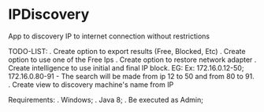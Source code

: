 # IPDiscovery
App to discovery IP to internet connection without restrictions
 
TODO-LIST:
. Create option to export results (Free, Blocked, Etc)
. Create option to use one of the Free Ips 
. Create option to restore network adapter 
. Create intelligence to use initial and final IP block. EG: Ex: 172.16.0.12-50; 172.16.0.80-91 - The search will be made from  ip 12 to 50 and from 80 to 91.
. Create view to discovery machine's name from IP

Requirements:
. Windows;
. Java 8;
. Be executed as Admin;

 

